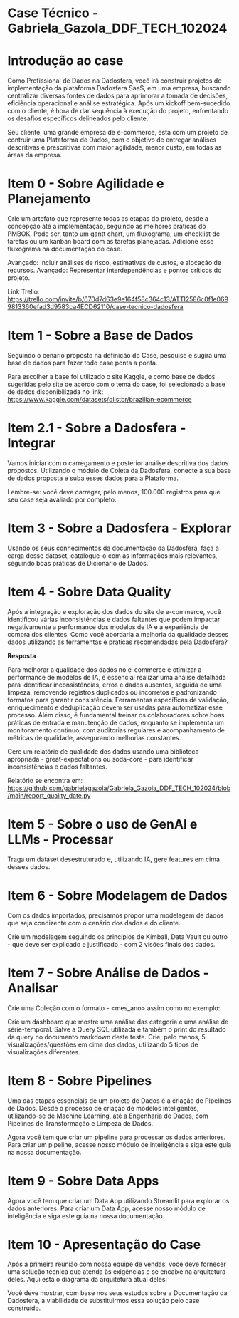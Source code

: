 # Case Técnico - Gabriela_Gazola_DDF_TECH_102024

# Introdução ao case

Como Profissional de Dados na Dadosfera, você irá construir projetos de implementação da plataforma Dadosfera SaaS, em uma empresa, buscando centralizar diversas fontes de dados para aprimorar a tomada de decisões, eficiência operacional e análise estratégica. Após um kickoff bem-sucedido com o cliente, é hora de dar sequência à execução do projeto, enfrentando os desafios específicos delineados pelo cliente.

Seu cliente, uma grande empresa de e-commerce, está com um projeto de contruir uma Plataforma de Dados, com o objetivo de entregar análises descritivas e prescritivas com maior agilidade, menor custo, em todas as áreas da empresa.

# Item 0 - Sobre Agilidade e Planejamento

Crie um artefato que represente todas as etapas do projeto, desde a concepção até a implementação, seguindo as melhores práticas do PMBOK. Pode ser, tanto um gantt chart, um fluxograma, um checklist de tarefas ou um kanban board com as tarefas planejadas. Adicione esse fluxograma na documentação do case.

Avançado: Incluir análises de risco, estimativas de custos, e alocação de recursos. Avançado: Representar interdependências e pontos críticos do projeto.

Link Trello: https://trello.com/invite/b/670d7d63e9e164f58c364c13/ATTI2586c0f1e0699813360efad3d9583ca4ECD62110/case-tecnico-dadosfera

# Item 1 - Sobre a Base de Dados

Seguindo o cenário proposto na definição do Case, pesquise e sugira uma base de dados para fazer todo case ponta a ponta.

Para escolher a base foi utilizado o site Kaggle, e como base de dados sugeridas pelo site de acordo com o tema do case, foi selecionado a base de dados disponibilizada no link: https://www.kaggle.com/datasets/olistbr/brazilian-ecommerce


# Item 2.1 - Sobre a Dadosfera - Integrar

Vamos iniciar com o carregamento e posterior análise descritiva dos dados propostos. Utilizando o módulo de Coleta da Dadosfera, conecte a sua base de dados proposta e suba esses dados para a Plataforma.

Lembre-se: você deve carregar, pelo menos, 100.000 registros para que seu case seja avaliado por completo.

# Item 3 - Sobre a Dadosfera - Explorar

Usando os seus conhecimentos da documentação da Dadosfera, faça a carga desse dataset, catalogue-o com as informações mais relevantes, seguindo boas práticas de Dicionário de Dados.

# Item 4 - Sobre Data Quality

Após a integração e exploração dos dados do site de e-commerce, você identificou várias inconsistências e dados faltantes que podem impactar negativamente a performance dos modelos de IA e a experiência de compra dos clientes. Como você abordaria a melhoria da qualidade desses dados utilizando as ferramentas e práticas recomendadas pela Dadosfera?

**Resposta**

Para melhorar a qualidade dos dados no e-commerce e otimizar a performance de modelos de IA, é essencial realizar uma análise detalhada para identificar inconsistências, erros e dados ausentes, seguida de uma limpeza, removendo registros duplicados ou incorretos e padronizando formatos para garantir consistência. Ferramentas específicas de validação, enriquecimento e deduplicação devem ser usadas para automatizar esse processo. Além disso, é fundamental treinar os colaboradores sobre boas práticas de entrada e manutenção de dados, enquanto se implementa um monitoramento contínuo, com auditorias regulares e acompanhamento de métricas de qualidade, assegurando melhorias constantes.

Gere um relatório de qualidade dos dados usando uma biblioteca apropriada - great-expectations ou soda-core - para identificar inconsistências e dados faltantes.

Relatório se encontra em: https://github.com/gabrielagazola/Gabriela_Gazola_DDF_TECH_102024/blob/main/report_quality_date.py

# Item 5 - Sobre o uso de GenAI e LLMs - Processar

Traga um dataset desestruturado e, utilizando IA, gere features em cima desses dados.

# Item 6 - Sobre Modelagem de Dados

Com os dados importados, precisamos propor uma modelagem de dados que seja condizente com o cenário dos dados e do cliente.

Crie um modelagem seguindo os princípios de Kimball, Data Vault ou outro - que deve ser explicado e justificado - com 2 visões finais dos dados.

# Item 7 - Sobre Análise de Dados - Analisar

Crie uma Coleção com o formato - <mes_ano> assim como no exemplo:

Crie um dashboard que mostre uma análise das categoria e uma análise de série-temporal. Salve a Query SQL utilizada e também o print do resultado da query no documento markdown deste teste. Crie, pelo menos, 5 visualizações/questões em cima dos dados, utilizando 5 tipos de visualizações diferentes.

# Item 8 - Sobre Pipelines

Uma das etapas essenciais de um projeto de Dados é a criação de Pipelines de Dados. Desde o processo de criação de modelos inteligentes, utilizando-se de Machine Learning, até a Engenharia de Dados, com Pipelines de Transformação e Limpeza de Dados.

Agora você tem que criar um pipeline para processar os dados anteriores. Para criar um pipeline, acesse nosso módulo de inteligência e siga este guia na nossa documentação.

# Item 9 - Sobre Data Apps

Agora você tem que criar um Data App utilizando Streamlit para explorar os dados anteriores. Para criar um Data App, acesse nosso módulo de inteligência e siga este guia na nossa documentação.

# Item 10 - Apresentação do Case

Após a primeira reunião com nossa equipe de vendas, você deve fornecer uma solução técnica que atenda às exigências e se encaixe na arquitetura deles. Aqui está o diagrama da arquitetura atual deles:

Você deve mostrar, com base nos seus estudos sobre a Documentação da Dadosfera, a viabilidade de substituirmos essa solução pelo case construído.
